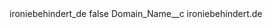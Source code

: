 <?xml version="1.0" encoding="UTF-8"?>
<CustomMetadata xmlns="http://soap.sforce.com/2006/04/metadata" xmlns:xsi="http://www.w3.org/2001/XMLSchema-instance" xmlns:xsd="http://www.w3.org/2001/XMLSchema">
    <label>ironiebehindert_de</label>
    <protected>false</protected>
    <values>
        <field>Domain_Name__c</field>
        <value xsi:type="xsd:string">ironiebehindert.de</value>
    </values>
</CustomMetadata>
